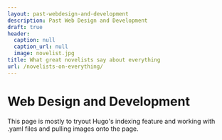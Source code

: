 ```yaml
---
layout: past-webdesign-and-development
description: Past Web Design and Development
draft: true
header:
  caption: null
  caption_url: null
  image: novelist.jpg
title: What great novelists say about everything
url: /novelists-on-everything/
---
```



<div class="header">
<h1> Web Design and Development</h1>
</div>

This page is mostly to tryout Hugo's indexing feature and working with .yaml files and pulling images onto the page.
